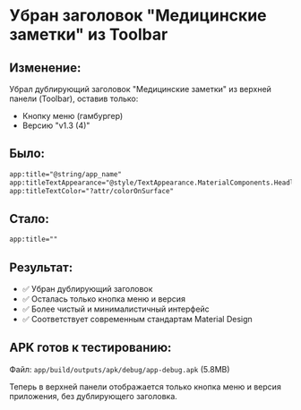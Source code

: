 # Убран заголовок "Медицинские заметки" из Toolbar

## Изменение:
Убрал дублирующий заголовок "Медицинские заметки" из верхней панели (Toolbar), оставив только:
- Кнопку меню (гамбургер)
- Версию "v1.3 (4)"

## Было:
```xml
app:title="@string/app_name"
app:titleTextAppearance="@style/TextAppearance.MaterialComponents.Headline6"
app:titleTextColor="?attr/colorOnSurface"
```

## Стало:
```xml
app:title=""
```

## Результат:
- ✅ Убран дублирующий заголовок
- ✅ Осталась только кнопка меню и версия
- ✅ Более чистый и минималистичный интерфейс
- ✅ Соответствует современным стандартам Material Design

## APK готов к тестированию:
Файл: `app/build/outputs/apk/debug/app-debug.apk` (5.8MB)

Теперь в верхней панели отображается только кнопка меню и версия приложения, без дублирующего заголовка. 